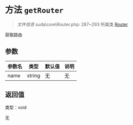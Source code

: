 # 方法 `getRouter`

> *文件信息* suda\core\Router.php: 287~293
> 所属类 [Router](../Router.md)


获取路由


## 参数


| 参数名 | 类型 | 默认值 | 说明 |
|--------|-----|-------|-------|
| name |  string | 无 | 无 |



## 返回值

类型：void

无

